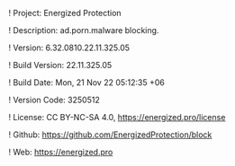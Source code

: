 ! Project: Energized Protection

! Description: ad.porn.malware blocking.

! Version: 6.32.0810.22.11.325.05

! Build Version: 22.11.325.05

! Build Date: Mon, 21 Nov 22 05:12:35 +06

! Version Code: 3250512

! License: CC BY-NC-SA 4.0, https://energized.pro/license

! Github: https://github.com/EnergizedProtection/block

! Web: https://energized.pro
